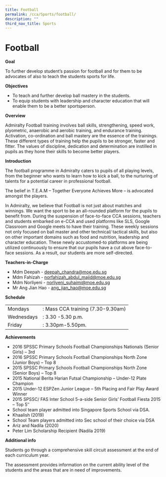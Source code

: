 ```yaml
---
title: Football
permalink: /cca/Sports/football/
description: ""
third_nav_title: Sports
---
```


# Football

**Goal**

To further develop student’s passion for football and for them to be advocates of also to teach the students sports for life.

**Objectives**

- To teach and further develop ball mastery in the students.
- To equip students with leadership and character education that will enable them to be a better sportsperson.

**Overview**

Admiralty Football training involves ball skills, strengthening, speed work, plyometric, anaerobic and aerobic training, and endurance training. Activation, co-ordination and ball mastery are the essence of the trainings. These different types of training help the pupils to be stronger, faster and fitter. The values of discipline, dedication and determination are instilled in pupils as they hone their skills to become better players.

**Introduction**

The football programme in Admiralty caters to pupils of all playing levels, from the beginner who wants to learn how to kick a ball, to the nurturing of talents for a potential career in professional football.

The belief in T.E.A.M – Together Everyone Achieves More – is advocated amongst the players.

In Admiralty, we believe that Football is not just about matches and winnings. We want the sport to be an all-rounded platform for the pupils to benefit from. During the suspension of face-to-face CCA sessions, teachers and students embarked on e-CCA and used platforms like SLS, Google Classroom and Google meets to have their training. These weekly sessions not only focused on ball master and other technical/ tactical skills, but also on other important domains such as food and nutrition, leadership and character education. These newly accustomed-to platforms are being utilized continuously to ensure that our pupils have a cut above face-to-face sessions. As a result, our students are more self-directed.

**Teachers-in-Charge**

- Mdm Deepah - deepah_chandra@moe.edu.sg
- Mdm Fahizah - norfahizah_abdul_majid@moe.edu.sg
- Mdm Norliyeni - norliyeni_suhaimi@moe.edu.sg
- Mr Ang Jian Hao - ang_jian_hao@moe.edu.sg

**Schedule**

|            |                                   |
| ---------- | --------------------------------- |
| Mondays    | : Mass CCA training (7.30-9.30am) |
| Wednesdays | : 3.30 -5.30 p.m.                 |
| Friday     | : 3.30pm-5.50pm.                  |

**Achievements**

- 2016 SPSSC Primary Schools Football Championships Nationals (Senior Girls) – 3rd
- 2016 SPSSC Primary Schools Football Championships North Zone (Junior Boys) – Top 8
- 2015 SPSSC Primary Schools Football Championships North Zone (Senior Boys) – Top 8
- 2015 National Berita Harian Futsal Championship – Under-12 Plate Champion
- 2015 Under-12 ESPZen Junior League – 5th Placing and Fair Play Award Winner
- 2015 SPSSC/ FAS Inter School 5-a-side Senior Girls’ Football Fiesta 2015 – Top 5″
- School team player admitted into Singapore Sports School via DSA.
- Khaalish (2019)
- School Team players admitted into Sec school of their choice via DSA
- Ariz and Nadila (2020)
- Peter Lim Scholarship Recipient (Nadila 2019)

**Additional info**

Students go through a comprehensive skill circuit assessment at the end of each curriculum year.

The assessment provides information on the current ability level of the students and the areas that are in need of improvements.
